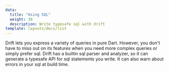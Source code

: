 ```yaml
---
data:
  title: "Using SQL"
  weight: 30
  description: Write typesafe sql with drift
template: layouts/docs/list
---
```


Drift lets you express a variety of queries in pure Dart. However, you don't have to miss out
on its features when you need more complex queries or simply prefer sql. Drift has a builtin
sql parser and analyzer, so it can generate a typesafe API for sql statements you write.
It can also warn about errors in your sql at build time.
